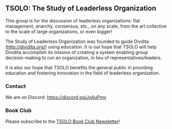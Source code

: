 ## TSOLO: The Study of Leaderless Organization

This group is for the discussion of leaderless organizations: flat management, anarchy, consensus, etc., on any scale, from the art collective to the scale of large organizations, or even bigger!

The Study of Leaderless Organization was founded to guide Divdita (http://dividita.org/) using education. It is our hope that TSOLO will help Dividita accomplish its mission of creating a system enabling group decision-making to run an organization, in lieu of representatives/leaders.

It is also our hope that TSOLO benefits the general public in providing education and fostering innovation in the field of leaderless organization.

### Contact

We are on Discord: https://discord.gg/JxAuPmv

### Book Club

Please subscribe to the [TSOLO Book Club Newsletter](https://mailchi.mp/0bca862bc6f8/dividita-book-club)!
